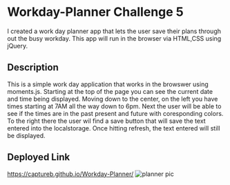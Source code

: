 # Workday-Planner Challenge 5
I created a work day planner app that lets the user save their plans through out the busy workday. This app will run in the browser via HTML,CSS using jQuery.

## Description
This is a simple work day application that works in the browswer using moments.js. Starting at the top of the page you can see the current date and time being displayed. Moving down to the center, on the left you have times starting at 7AM all the way down to 6pm. Next the user will be able to see if the times are in the past present and future with coresponding colors. To the right there the user wil find a save button that will save the text entered into the localstorage. Once hitting refresh, the text entered will still be displayed.

## Deployed Link 
https://captureb.github.io/Workday-Planner/
![planner pic](https://user-images.githubusercontent.com/114364879/201834136-d8effe31-a075-42d5-8124-7f326e4d5f6a.JPG)
